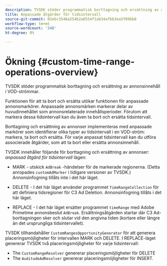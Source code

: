 ```yaml
---
description: TVSDK stöder programmatisk borttagning och ersättning av annonsinnehåll i VOD-strömmar.
title: Anpassade åtgärder för tidsintervall
source-git-commit: 02ebc3548a254b2a6554f1ab34afbb3ea5f09bb8
workflow-type: tm+mt
source-wordcount: '248'
ht-degree: 0%

---
```


# Ökning {#custom-time-range-operations-overview}

TVSDK stöder programmatisk borttagning och ersättning av annonsinnehåll i VOD-strömmar.

Funktionen för att ta bort och ersätta utökar funktionen för anpassade annonsmarkörer. Anpassade annonsmärken markerar delar av huvudinnehållet som annonsrelaterade innehållsperioder. Förutom att markera dessa tidsintervall kan du även ta bort och ersätta tidsintervall.

<!--<a id="section_D3FE668CAF764DCC912373D5410C932C"></a>-->

Borttagning och ersättning av annonser implementeras med anpassade markörer som identifierar olika typer av tidsintervall i en VOD-ström: markera, ta bort och ersätta. För varje anpassat tidsintervall kan du utföra associerade åtgärder, som att ta bort eller ersätta annonsinnehåll.

TVSDK innehåller följande för borttagning och ersättning av annonser: *anpassad åtgärd för tidsintervall* lägen:

* MARK - utskick `AdBreak` -händelser för de markerade regionerna. (Detta anropades `customAdMarker` i tidigare versioner av TVSDK.) Annonsinfogning tillåts inte i det här läget.

* DELETE - I det här läget använder programmet `TimeRangeCollection` för att definiera tidsregioner för C3 Ad Deletion. Annonsinfogning tillåts i det här läget.
* REPLACE - I det här läget ersätter programmet `timeRange` med Adobe Primetime annonsbeslut `AdBreak`. Ersättningsåtgärden startar där C3 Ad-borttagningen sker och slutar vid den angivna tiden (kortare eller längre än det ursprungliga tidsintervallet).

TVSDK tillhandahåller `CustomRangesOpportunityGenerator` för att generera placeringsmöjligheter för intervallen MARK och DELETE. I REPLACE-läget genererar TVSDK två placeringsmöjligheter för varje tidsintervall:

* The `CustomRangeResolver` genererar placeringsmöjligheter för DELETE
* The `AuditudeAdResolver` genererar placeringsmöjligheter för INSERT.
